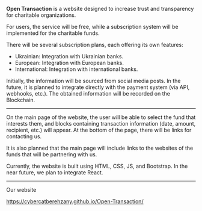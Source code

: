 **Open Transaction** is a website designed to increase trust and transparency for charitable organizations.

For users, the service will be free, while a subscription system will be implemented for the charitable funds.

There will be several subscription plans, each offering its own features:

<ul>
<li>Ukrainian: Integration with Ukrainian banks.</li>

<li>European: Integration with European banks.</li>

<li>International: Integration with international banks.</li>
</ul>

Initially, the information will be sourced from social media posts. In the future, it is planned to integrate directly with the payment system (via API, webhooks, etc.). The obtained information will be recorded on the Blockchain.

<hr>

On the main page of the website, the user will be able to select the fund that interests them, and blocks containing transaction information (date, amount, recipient, etc.) will appear. At the bottom of the page, there will be links for contacting us.

It is also planned that the main page will include links to the websites of the funds that will be partnering with us.

Currently, the website is built using HTML, CSS, JS, and Bootstrap. In the near future, we plan to integrate React.
<hr>

Our website

https://cybercatberehzany.github.io/Open-Transaction/
